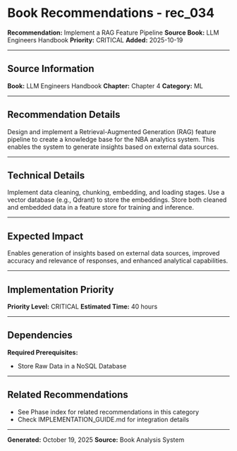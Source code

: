 # Book Recommendations - rec_034

**Recommendation:** Implement a RAG Feature Pipeline
**Source Book:** LLM Engineers Handbook
**Priority:** CRITICAL
**Added:** 2025-10-19

---

## Source Information

**Book:** LLM Engineers Handbook
**Chapter:** Chapter 4
**Category:** ML

---

## Recommendation Details

Design and implement a Retrieval-Augmented Generation (RAG) feature pipeline to create a knowledge base for the NBA analytics system. This enables the system to generate insights based on external data sources.

---

## Technical Details

Implement data cleaning, chunking, embedding, and loading stages. Use a vector database (e.g., Qdrant) to store the embeddings. Store both cleaned and embedded data in a feature store for training and inference.

---

## Expected Impact

Enables generation of insights based on external data sources, improved accuracy and relevance of responses, and enhanced analytical capabilities.

---

## Implementation Priority

**Priority Level:** CRITICAL
**Estimated Time:** 40 hours

---

## Dependencies

**Required Prerequisites:**

- Store Raw Data in a NoSQL Database


---

## Related Recommendations

- See Phase index for related recommendations in this category
- Check IMPLEMENTATION_GUIDE.md for integration details

---

**Generated:** October 19, 2025
**Source:** Book Analysis System
